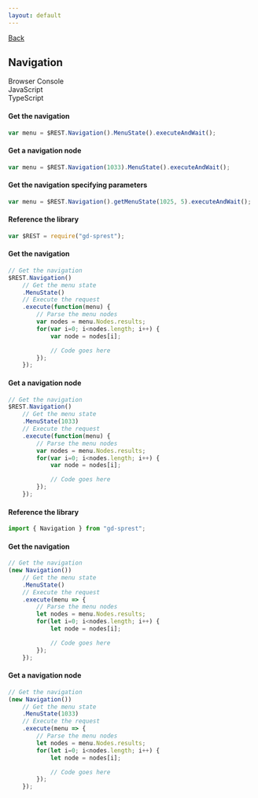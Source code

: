 ```yaml
---
layout: default
---
```

[Back](/api/nav)
## Navigation

<!-- Tabs -->
<div class="tabs">
<!-- Tab Items -->
<div class="tab-items">
    <div class="tab-item">Browser Console</div>
    <div class="tab-item">JavaScript</div>
    <div class="tab-item">TypeScript</div>
</div>

<!-- Browser Console -->
<div class="tab-content" markdown="1">

#### Get the navigation
```js
var menu = $REST.Navigation().MenuState().executeAndWait();
```
#### Get a navigation node
```js
var menu = $REST.Navigation(1033).MenuState().executeAndWait();
```
#### Get the navigation specifying parameters
```js
var menu = $REST.Navigation().getMenuState(1025, 5).executeAndWait();
```
</div>

<!-- JavaScript -->
<div class="tab-content" markdown="1">

#### Reference the library
```js
var $REST = require("gd-sprest");
```
#### Get the navigation
```js
// Get the navigation
$REST.Navigation()
    // Get the menu state
    .MenuState()
    // Execute the request
    .execute(function(menu) {
        // Parse the menu nodes
        var nodes = menu.Nodes.results;
        for(var i=0; i<nodes.length; i++) {
            var node = nodes[i];

            // Code goes here
        });
    });
```
#### Get a navigation node
```js
// Get the navigation
$REST.Navigation()
    // Get the menu state
    .MenuState(1033)
    // Execute the request
    .execute(function(menu) {
        // Parse the menu nodes
        var nodes = menu.Nodes.results;
        for(var i=0; i<nodes.length; i++) {
            var node = nodes[i];

            // Code goes here
        });
    });
```
</div>

<!-- TypeScript -->
<div class="tab-content" markdown="1">

#### Reference the library
```ts
import { Navigation } from "gd-sprest";
```
#### Get the navigation
```ts
// Get the navigation
(new Navigation())
    // Get the menu state
    .MenuState()
    // Execute the request
    .execute(menu => {
        // Parse the menu nodes
        let nodes = menu.Nodes.results;
        for(let i=0; i<nodes.length; i++) {
            let node = nodes[i];

            // Code goes here
        });
    });
```
#### Get a navigation node
```ts
// Get the navigation
(new Navigation())
    // Get the menu state
    .MenuState(1033)
    // Execute the request
    .execute(menu => {
        // Parse the menu nodes
        let nodes = menu.Nodes.results;
        for(let i=0; i<nodes.length; i++) {
            let node = nodes[i];

            // Code goes here
        });
    });
```
</div>
</div>